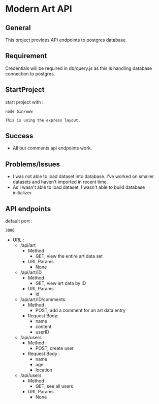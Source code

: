 # Modern Art API

## General
This project provides API endpoints to postgres database.



## Requirement
Credentials will be required in db/query.js as this is handling database connection to postgres.

## StartProject
start project with :
    
    node bin/www
    
    This is using the express layout.
    
## Success
- All but comments api endpoints work.     
## Problems/Issues
- I was not able to load dataset into database. I've worked on smaller datasets and haven't imported in recent time.
- As I wasn't able to load dataset, I wasn't able to build database initializer.
## API endpoints

default port : 

    3000

- URL :
    - /api/art
        - Method : 
            - GET, view the entire art data set
         - URL Params
            - None
    - /api/art/ID
        - Method : 
            - GET, view art data by ID
        - URL Params
            - id
    - /api/art/ID/comments 
        - Method : 
            - POST, add a comment for an art data entry
        - Request Body:
            - name
            - content
            - userID
    - /api/users 
        - Method : 
            - POST, create user
        - Request Body :
            - name
            - age
            - location
    - /api/users 
        - Method : 
            - GET, see all users
        - URL Params
            - None


